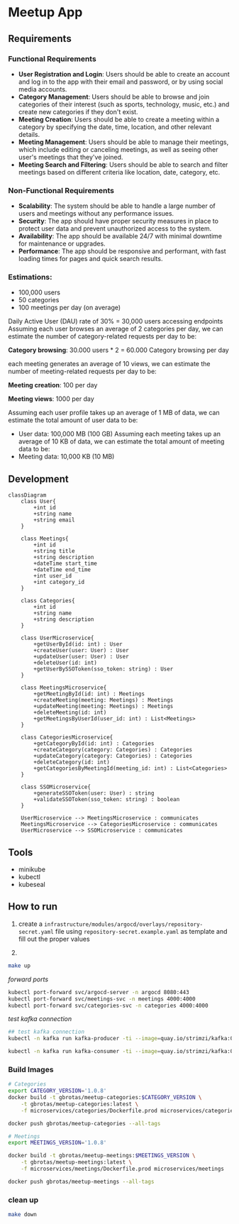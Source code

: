 # Meetup App

## Requirements
### Functional Requirements
- **User Registration and Login**: Users should be able to create an account and log in to the app with their email and password, or by using social media accounts.
- **Category Management**: Users should be able to browse and join categories of their interest (such as sports, technology, music, etc.) and create new categories if they don't exist.
- **Meeting Creation**: Users should be able to create a meeting within a category by specifying the date, time, location, and other relevant details.
- **Meeting Management**: Users should be able to manage their meetings, which include editing or canceling meetings, as well as seeing other user's meetings that they've joined.
- **Meeting Search and Filtering**: Users should be able to search and filter meetings based on different criteria like location, date, category, etc.

### Non-Functional Requirements
- **Scalability**: The system should be able to handle a large number of users and meetings without any performance issues.
- **Security**: The app should have proper security measures in place to protect user data and prevent unauthorized access to the system.
- **Availability**: The app should be available 24/7 with minimal downtime for maintenance or upgrades.
- **Performance**: The app should be responsive and performant, with fast loading times for pages and quick search results.

### Estimations:
- 100,000 users
- 50 categories
- 100 meetings per day (on average)

Daily Active User (DAU) rate of 30% = 30,000 users accessing endpoints
Assuming each user browses an average of 2 categories per day, we can estimate the number of category-related requests per day to be:

**Category browsing**: 30.000 users * 2 = 60.000 Category browsing per day

each meeting generates an average of 10 views, we can estimate the number of meeting-related requests per day to be:

**Meeting creation**: 100 per day

**Meeting views**: 1000 per day

Assuming each user profile takes up an average of 1 MB of data, we can estimate the total amount of user data to be:
- User data: 100,000 MB (100 GB)
Assuming each meeting takes up an average of 10 KB of data, we can estimate the total amount of meeting data to be:
- Meeting data: 10,000 KB (10 MB)


## Development
```mermaid
classDiagram
    class User{
        +int id
        +string name
        +string email
    }

    class Meetings{
        +int id
        +string title
        +string description
        +dateTime start_time
        +dateTime end_time
        +int user_id
        +int category_id
    }

    class Categories{
        +int id
        +string name
        +string description
    }

    class UserMicroservice{
        +getUserById(id: int) : User
        +createUser(user: User) : User
        +updateUser(user: User) : User
        +deleteUser(id: int)
        +getUserBySSOToken(sso_token: string) : User
    }

    class MeetingsMicroservice{
        +getMeetingById(id: int) : Meetings
        +createMeeting(meeting: Meetings) : Meetings
        +updateMeeting(meeting: Meetings) : Meetings
        +deleteMeeting(id: int)
        +getMeetingsByUserId(user_id: int) : List<Meetings>
    }

    class CategoriesMicroservice{
        +getCategoryById(id: int) : Categories
        +createCategory(category: Categories) : Categories
        +updateCategory(category: Categories) : Categories
        +deleteCategory(id: int)
        +getCategoriesByMeetingId(meeting_id: int) : List<Categories>
    }

    class SSOMicroservice{
        +generateSSOToken(user: User) : string
        +validateSSOToken(sso_token: string) : boolean
    }

    UserMicroservice --> MeetingsMicroservice : communicates
    MeetingsMicroservice --> CategoriesMicroservice : communicates
    UserMicroservice --> SSOMicroservice : communicates
```


## Tools
- minikube
- kubectl
- kubeseal

## How to run
1. create a `infrastructure/modules/argocd/overlays/repository-secret.yaml` file using `repository-secret.example.yaml` as template and fill out the proper values

2.
```sh
make up
```

*forward ports*
```sh
kubectl port-forward svc/argocd-server -n argocd 8080:443
kubectl port-forward svc/meetings-svc -n meetings 4000:4000
kubectl port-forward svc/categories-svc -n categories 4000:4000
```

*test kafka connection*
```sh
## test kafka connection
kubectl -n kafka run kafka-producer -ti --image=quay.io/strimzi/kafka:0.32.0-kafka-3.3.1 --rm=true --restart=Never -- bin/kafka-console-producer.sh --bootstrap-server my-cluster-kafka-bootstrap.kafka.svc.cluster.local:9092 --topic my-topic # producer

kubectl -n kafka run kafka-consumer -ti --image=quay.io/strimzi/kafka:0.32.0-kafka-3.3.1 --rm=true --restart=Never -- bin/kafka-console-consumer.sh --bootstrap-server my-cluster-kafka-bootstrap.kafka.svc.cluster.local:9092 --topic my-topic --from-beginning # consumer
```

### Build Images
```sh
# Categories
export CATEGORY_VERSION='1.0.8'
docker build -t gbrotas/meetup-categories:$CATEGORY_VERSION \
    -t gbrotas/meetup-categories:latest \
    -f microservices/categories/Dockerfile.prod microservices/categories

docker push gbrotas/meetup-categories --all-tags

# Meetings
export MEETINGS_VERSION='1.0.8'

docker build -t gbrotas/meetup-meetings:$MEETINGS_VERSION \
    -t gbrotas/meetup-meetings:latest \
    -f microservices/meetings/Dockerfile.prod microservices/meetings

docker push gbrotas/meetup-meetings --all-tags
```

### clean up
```sh
make down
```